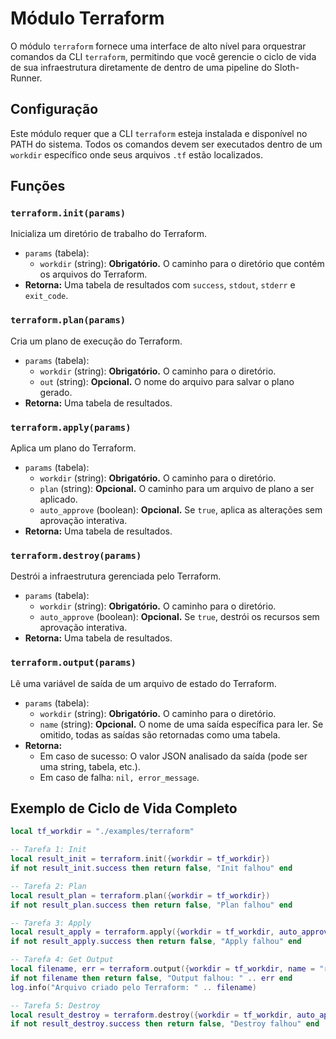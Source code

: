 # Módulo Terraform

O módulo `terraform` fornece uma interface de alto nível para orquestrar comandos da CLI `terraform`, permitindo que você gerencie o ciclo de vida de sua infraestrutura diretamente de dentro de uma pipeline do Sloth-Runner.

## Configuração

Este módulo requer que a CLI `terraform` esteja instalada e disponível no PATH do sistema. Todos os comandos devem ser executados dentro de um `workdir` específico onde seus arquivos `.tf` estão localizados.

## Funções

### `terraform.init(params)`

Inicializa um diretório de trabalho do Terraform.

- `params` (tabela):
    - `workdir` (string): **Obrigatório.** O caminho para o diretório que contém os arquivos do Terraform.
- **Retorna:** Uma tabela de resultados com `success`, `stdout`, `stderr` e `exit_code`.

### `terraform.plan(params)`

Cria um plano de execução do Terraform.

- `params` (tabela):
    - `workdir` (string): **Obrigatório.** O caminho para o diretório.
    - `out` (string): **Opcional.** O nome do arquivo para salvar o plano gerado.
- **Retorna:** Uma tabela de resultados.

### `terraform.apply(params)`

Aplica um plano do Terraform.

- `params` (tabela):
    - `workdir` (string): **Obrigatório.** O caminho para o diretório.
    - `plan` (string): **Opcional.** O caminho para um arquivo de plano a ser aplicado.
    - `auto_approve` (boolean): **Opcional.** Se `true`, aplica as alterações sem aprovação interativa.
- **Retorna:** Uma tabela de resultados.

### `terraform.destroy(params)`

Destrói a infraestrutura gerenciada pelo Terraform.

- `params` (tabela):
    - `workdir` (string): **Obrigatório.** O caminho para o diretório.
    - `auto_approve` (boolean): **Opcional.** Se `true`, destrói os recursos sem aprovação interativa.
- **Retorna:** Uma tabela de resultados.

### `terraform.output(params)`

Lê uma variável de saída de um arquivo de estado do Terraform.

- `params` (tabela):
    - `workdir` (string): **Obrigatório.** O caminho para o diretório.
    - `name` (string): **Opcional.** O nome de uma saída específica para ler. Se omitido, todas as saídas são retornadas como uma tabela.
- **Retorna:**
    - Em caso de sucesso: O valor JSON analisado da saída (pode ser uma string, tabela, etc.).
    - Em caso de falha: `nil, error_message`.

## Exemplo de Ciclo de Vida Completo

```lua
local tf_workdir = "./examples/terraform"

-- Tarefa 1: Init
local result_init = terraform.init({workdir = tf_workdir})
if not result_init.success then return false, "Init falhou" end

-- Tarefa 2: Plan
local result_plan = terraform.plan({workdir = tf_workdir})
if not result_plan.success then return false, "Plan falhou" end

-- Tarefa 3: Apply
local result_apply = terraform.apply({workdir = tf_workdir, auto_approve = true})
if not result_apply.success then return false, "Apply falhou" end

-- Tarefa 4: Get Output
local filename, err = terraform.output({workdir = tf_workdir, name = "report_filename"})
if not filename then return false, "Output falhou: " .. err end
log.info("Arquivo criado pelo Terraform: " .. filename)

-- Tarefa 5: Destroy
local result_destroy = terraform.destroy({workdir = tf_workdir, auto_approve = true})
if not result_destroy.success then return false, "Destroy falhou" end
```
